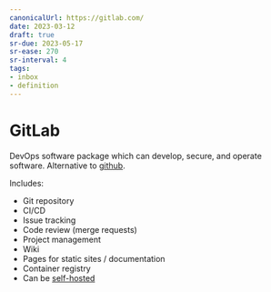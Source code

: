 ```yaml
---
canonicalUrl: https://gitlab.com/
date: 2023-03-12
draft: true
sr-due: 2023-05-17
sr-ease: 270
sr-interval: 4
tags:
- inbox
- definition
---
```


# GitLab

DevOps software package which can develop, secure, and operate software.
Alternative to [github](./github.md).

Includes:


- Git repository
- CI/CD
- Issue tracking
- Code review (merge requests)
- Project management
- Wiki
- Pages for static sites / documentation
- Container registry
- Can be [self-hosted](./self-hosting%20%28web%20services%29.md)